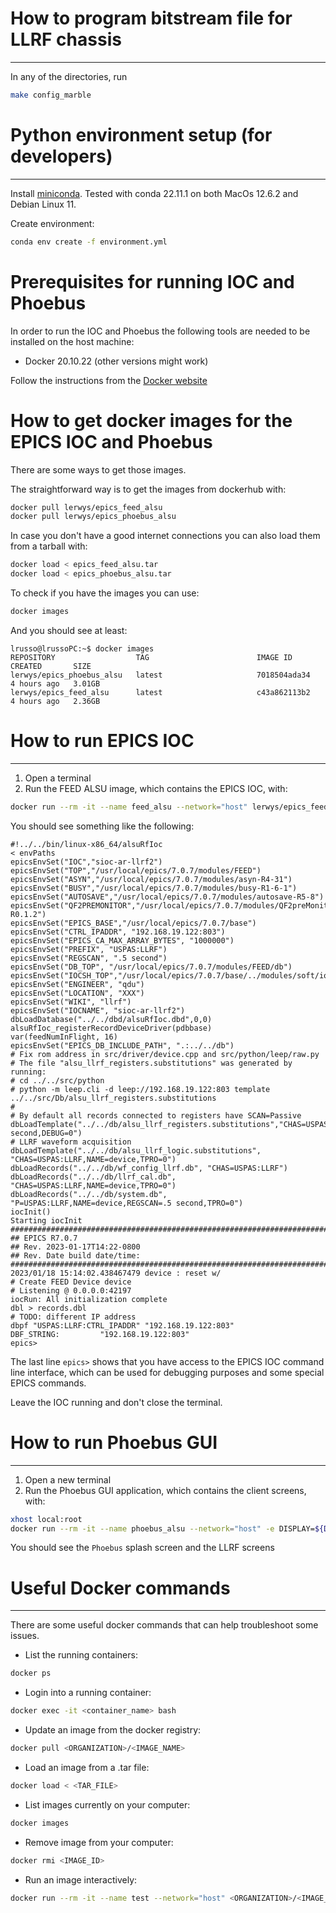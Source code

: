 # How to program bitstream file for LLRF chassis
---

In any of the directories, run

```bash
make config_marble
```

# Python environment setup (for developers)
---

Install [miniconda](https://docs.conda.io/en/main/miniconda.html). Tested with conda  22.11.1 on both MacOs 12.6.2 and Debian Linux 11.

Create environment:

```bash
conda env create -f environment.yml
```

# Prerequisites for running IOC and Phoebus

In order to run the IOC and Phoebus the following tools
are needed to be installed on the host machine:

* Docker 20.10.22 (other versions might work)

Follow the instructions from the [Docker website](https://docs.docker.com/get-docker/)

# How to get docker images for the EPICS IOC and Phoebus

There are some ways to get those images.

The straightforward way is to get the images from
dockerhub with:

```bash
docker pull lerwys/epics_feed_alsu
docker pull lerwys/epics_phoebus_alsu
```

In case you don't have a good internet connections you can also
load them from a tarball with:

```bash
docker load < epics_feed_alsu.tar
docker load < epics_phoebus_alsu.tar
```

To check if you have the images you can use:

```bash
docker images
```

And you should see at least:

```code
lrusso@lrussoPC:~$ docker images
REPOSITORY                  TAG                        IMAGE ID       CREATED       SIZE
lerwys/epics_phoebus_alsu   latest                     7018504ada34   4 hours ago   3.01GB
lerwys/epics_feed_alsu      latest                     c43a862113b2   4 hours ago   2.36GB
```

# How to run EPICS IOC
---

1. Open a terminal
2. Run the FEED ALSU image, which contains the EPICS IOC, with:

```bash
docker run --rm -it --name feed_alsu --network="host" lerwys/epics_feed_alsu
```

You should see something like the following:

```code
#!../../bin/linux-x86_64/alsuRfIoc
< envPaths
epicsEnvSet("IOC","sioc-ar-llrf2")
epicsEnvSet("TOP","/usr/local/epics/7.0.7/modules/FEED")
epicsEnvSet("ASYN","/usr/local/epics/7.0.7/modules/asyn-R4-31")
epicsEnvSet("BUSY","/usr/local/epics/7.0.7/modules/busy-R1-6-1")
epicsEnvSet("AUTOSAVE","/usr/local/epics/7.0.7/modules/autosave-R5-8")
epicsEnvSet("QF2PREMONITOR","/usr/local/epics/7.0.7/modules/QF2preMonitor-R0.1.2")
epicsEnvSet("EPICS_BASE","/usr/local/epics/7.0.7/base")
epicsEnvSet("CTRL_IPADDR", "192.168.19.122:803")
epicsEnvSet("EPICS_CA_MAX_ARRAY_BYTES", "1000000")
epicsEnvSet("PREFIX", "USPAS:LLRF")
epicsEnvSet("REGSCAN", ".5 second")
epicsEnvSet("DB_TOP", "/usr/local/epics/7.0.7/modules/FEED/db")
epicsEnvSet("IOCSH_TOP","/usr/local/epics/7.0.7/base/../modules/soft/iocsh")
epicsEnvSet("ENGINEER", "qdu")
epicsEnvSet("LOCATION", "XXX")
epicsEnvSet("WIKI", "llrf")
epicsEnvSet("IOCNAME", "sioc-ar-llrf2")
dbLoadDatabase("../../dbd/alsuRfIoc.dbd",0,0)
alsuRfIoc_registerRecordDeviceDriver(pdbbase)
var(feedNumInFlight, 16)
epicsEnvSet("EPICS_DB_INCLUDE_PATH", ".:../../db")
# Fix rom address in src/driver/device.cpp and src/python/leep/raw.py
# The file "alsu_llrf_registers.substitutions" was generated by running:
# cd ../../src/python
# python -m leep.cli -d leep://192.168.19.122:803 template ../../src/Db/alsu_llrf_registers.substitutions
#
# By default all records connected to registers have SCAN=Passive
dbLoadTemplate("../../db/alsu_llrf_registers.substitutions","CHAS=USPAS:LLRF,NAME=device,REGSCAN=.5 second,DEBUG=0")
# LLRF waveform acquisition
dbLoadTemplate("../../db/alsu_llrf_logic.substitutions", "CHAS=USPAS:LLRF,NAME=device,TPRO=0")
dbLoadRecords("../../db/wf_config_llrf.db", "CHAS=USPAS:LLRF")
dbLoadRecords("../../db/llrf_cal.db", "CHAS=USPAS:LLRF,NAME=device,TPRO=0")
dbLoadRecords("../../db/system.db", "P=USPAS:LLRF,NAME=device,REGSCAN=.5 second,TPRO=0")
iocInit()
Starting iocInit
############################################################################
## EPICS R7.0.7
## Rev. 2023-01-17T14:22-0800
## Rev. Date build date/time:
############################################################################
2023/01/18 15:14:02.438467479 device : reset w/
# Create FEED Device device
# Listening @ 0.0.0.0:42197
iocRun: All initialization complete
dbl > records.dbl
# TODO: different IP address
dbpf "USPAS:LLRF:CTRL_IPADDR" "192.168.19.122:803"
DBF_STRING:         "192.168.19.122:803"
epics>
```

The last line `epics>` shows that you have access to the EPICS IOC
command line interface, which can be used for debugging purposes and
some special EPICS commands.

Leave the IOC running and don't close the terminal.

# How to run Phoebus GUI
---

1. Open a new terminal
2. Run the Phoebus GUI application, which contains the client screens, with:

```bash
xhost local:root
docker run --rm -it --name phoebus_alsu --network="host" -e DISPLAY=${DISPLAY} -v /tmp/.X11-unix:/tmp/.X11-unix -v $HOME/.Xauthority:/root/.Xauthority lerwys/epics_phoebus_alsu
```

You should see the `Phoebus` splash screen and the LLRF screens

# Useful Docker commands
---

There are some useful docker commands that can help troubleshoot some issues.

* List the running containers:

```bash
docker ps
```

* Login into a running container:

```bash
docker exec -it <container_name> bash
```

* Update an image from the docker registry:

```bash
docker pull <ORGANIZATION>/<IMAGE_NAME>
```

* Load an image from a .tar file:

```bash
docker load < <TAR_FILE>
```

* List images currently on your computer:

```bash
docker images
```

* Remove image from your computer:

```bash
docker rmi <IMAGE_ID>
```

* Run an image interactively:

```bash
docker run --rm -it --name test --network="host" <ORGANIZATION>/<IMAGE_NAME> bash
```
